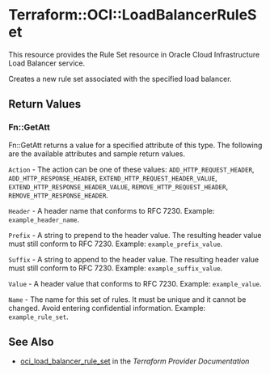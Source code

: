 # Terraform::OCI::LoadBalancerRuleSet

This resource provides the Rule Set resource in Oracle Cloud Infrastructure Load Balancer service.

Creates a new rule set associated with the specified load balancer.

## Return Values

### Fn::GetAtt

Fn::GetAtt returns a value for a specified attribute of this type. The following are the available attributes and sample return values.

`Action` - The action can be one of these values: `ADD_HTTP_REQUEST_HEADER`, `ADD_HTTP_RESPONSE_HEADER`, `EXTEND_HTTP_REQUEST_HEADER_VALUE`, `EXTEND_HTTP_RESPONSE_HEADER_VALUE`, `REMOVE_HTTP_REQUEST_HEADER`, `REMOVE_HTTP_RESPONSE_HEADER`.

`Header` - A header name that conforms to RFC 7230.  Example: `example_header_name`.

`Prefix` - A string to prepend to the header value. The resulting header value must still conform to RFC 7230.  Example: `example_prefix_value`.

`Suffix` - A string to append to the header value. The resulting header value must still conform to RFC 7230.  Example: `example_suffix_value`.

`Value` - A header value that conforms to RFC 7230.  Example: `example_value`.

`Name` - The name for this set of rules. It must be unique and it cannot be changed. Avoid entering confidential information.  Example: `example_rule_set`.

## See Also

* [oci_load_balancer_rule_set](https://www.terraform.io/docs/providers/oci/r/load_balancer_rule_set.html) in the _Terraform Provider Documentation_
